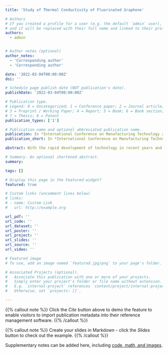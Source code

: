 ```yaml
---
title: 'Study of Thermal Conductivity of Fluorinated Graphene'

# Authors
# If you created a profile for a user (e.g. the default `admin` user), write the username (folder name) here
# and it will be replaced with their full name and linked to their profile.
authors:
  - admin


# Author notes (optional)
author_notes:
  - 'Corresponding author'
  - 'Corresponding author'

date: '2022-03-04T00:00:00Z'
doi: ''

# Schedule page publish date (NOT publication's date).
publishDate: '2022-03-04T00:00:00Z'

# Publication type.
# Legend: 0 = Uncategorized; 1 = Conference paper; 2 = Journal article;
# 3 = Preprint / Working Paper; 4 = Report; 5 = Book; 6 = Book section;
# 7 = Thesis; 8 = Patent
publication_types: ['1']

# Publication name and optional abbreviated publication name.
publication: In *International Conference on Manufacturing Technology and New Materials*
publication_short: In *International Conference on Manufacturing Technology and New Materials*

abstract: With the rapid development of technology in recent years and the advent of the 5G era, the heat dissipation of electronic devices has received great attention. However, the high intrinsic conductivity of ordinary graphene materials limits their potential applications in electronic packaging materials due to poor thermal management. The results show that fluorinated graphene has excellent heat resistance, corrosion resistance, and strong wear resistance. It can also play a certain role in lubrication and be commonly used in high-temperature coatings, wear-resistant lubrication coatings, and corrosion-resistant coatings since it is not easy to react with other substances. Fluorinated graphene is very stable and antioxidant under high temperature due to the strong electronegativity of fluorine. Therefore, in this paper, a highly compressible, thermally conductive, and electrically insulating fluorinated graphene was developed by hydrothermal method assisted by hydrofluoric acid, and the effect on the thermal conductivity of fluorinated graphene was investigated by varying the fluorine-to-carbon ratio (F/C) via adjusting the hydrofluoric acid content. The structure of fluorinated graphene was characterized by SEM and XRD to prove the porous structure which is a customized interconnected graphene network with adjustable fluorine coverage. The prepared fluorinated graphene has good insulating properties with a minimum conductivity of 4×10-7 S cm-1 and a thermal conductivity of 1.254 W m-1 K-1 Meanwhile, because of the porous structure of graphene fluoride, we prepared epoxy resin/fluorinated graphene nanocomposites by vacuum-assisted infiltration process with epoxy resin as the filler material. This material and fluorinated graphene showed outstanding thermal performance during typical cooling process. The conclusions indicate that graphene fluoride and epoxy resin/fluorinated graphene nanocomposites have a promising future in electronic packaging.

# Summary. An optional shortened abstract.
summary: 

tags: []

# Display this page in the Featured widget?
featured: true

# Custom links (uncomment lines below)
# links:
# - name: Custom Link
#   url: http://example.org

url_pdf: ''
url_code: ''
url_dataset: ''
url_poster: ''
url_project: ''
url_slides: ''
url_source: ''
url_video: ''

# Featured image
# To use, add an image named `featured.jpg/png` to your page's folder.

# Associated Projects (optional).
#   Associate this publication with one or more of your projects.
#   Simply enter your project's folder or file name without extension.
#   E.g. `internal-project` references `content/project/internal-project/index.md`.
#   Otherwise, set `projects: []`.

---
```


{{% callout note %}}
Click the _Cite_ button above to demo the feature to enable visitors to import publication metadata into their reference management software.
{{% /callout %}}

{{% callout note %}}
Create your slides in Markdown - click the _Slides_ button to check out the example.
{{% /callout %}}

Supplementary notes can be added here, including [code, math, and images](https://wowchemy.com/docs/writing-markdown-latex/).
